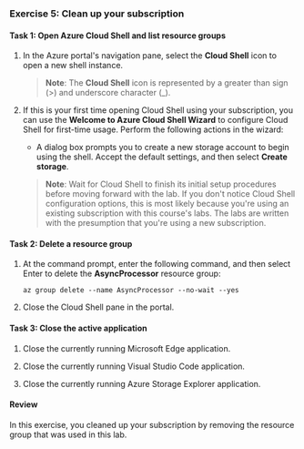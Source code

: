 ### Exercise 5: Clean up your subscription 

#### Task 1: Open Azure Cloud Shell and list resource groups

1.  In the Azure portal's navigation pane, select the **Cloud Shell** icon to open a new shell instance.

    > **Note**: The **Cloud Shell** icon is represented by a greater than sign (\>) and underscore character (\_).

1.  If this is your first time opening Cloud Shell using your subscription, you can use the **Welcome to Azure Cloud Shell Wizard** to configure Cloud Shell for first-time usage. Perform the following actions in the wizard:
    
    -   A dialog box prompts you to create a new storage account to begin using the shell. Accept the default settings, and then select **Create storage**. 

    > **Note**: Wait for Cloud Shell to finish its initial setup procedures before moving forward with the lab. If you don't notice Cloud Shell configuration options, this is most likely because you're using an existing subscription with this course's labs. The labs are written with the presumption that you're using a new subscription.

#### Task 2: Delete a resource group

1.  At the command prompt, enter the following command, and then select Enter to delete the **AsyncProcessor** resource group:

    ```
    az group delete --name AsyncProcessor --no-wait --yes
    ```
    
1.  Close the Cloud Shell pane in the portal.

#### Task 3: Close the active application

1.  Close the currently running Microsoft Edge application.

1.  Close the currently running Visual Studio Code application.

1.  Close the currently running Azure Storage Explorer application.

#### Review

In this exercise, you cleaned up your subscription by removing the resource group that was used in this lab.
